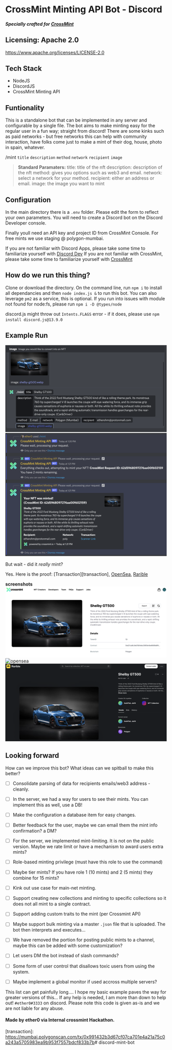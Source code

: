 # CrossMint Minting API Bot - Discord
##### Specially crafted for [CrossMint][crossmint] 

## Licensing: Apache 2.0
https://www.apache.org/licenses/LICENSE-2.0

## Tech Stack
- NodeJS
- DiscordJS
- CrossMint Minting API

## Funtionality
This is a standalone bot that can be implemented in any server and configurable by a single file. The bot aims to make minting easy for the regular user in a fun way; straight from discord! There are some kinks such as paid networks - but free networks this can help with community interaction, have folks come just to make a mint of their dog, house, photo in spain, whatever. 

/mint `title` `description` `method` `network` `recipient` `image` 
> **Standard Paramaters:**
> title: title of the nft
> description: description of the nft
> method: gives you options such as web3 and email.
> network: select a network for your method. 
> recipient: either an address or email.
> image: the image you want to mint


## Configuration
In the main directory there is a `.env` folder. Please edit the form to reflect your own parameters. You will need to create a Discord bot on the Discord Developer console. 

Finally youll need an API key and project ID from CrossMint Console. For free mints we use staging @ polygon-mumbai.

If you are not familiar with Discord Apps, please take some time to familiarize yourself with [Discord Dev][discorddev]
If you are not familiar with CrossMint, please take some time to familiarize yourself with [CrossMint][crossmint] 

## How do we run this thing?
Clone or download the directory. On the command line, run `npm i` to install all dependancies and then `node index.js &` to run this bot. You can also leverage `pm2` as a service, this is optional. If you run into issues with module not found for node:fs, please run `npm i -D @types/node`

discord.js might throw out `Intents.FLAGS` error - if it does, please use `npm install discord.js@13.9.0`


## Example Run
![Valid Slash Command](./images/slash.png)
![NFT Mint Confirmation](./images/confirmation.png)

But wait - did it *really* mint? 


Yes. Here is the proof: [Transaction][transaction], [OpenSea][opensea], [Rarible][rarible]


**screenshots**
![crossmint](./images/crossmintminted.png)
![opensea](./images/openseaminted.png)
![rarible](./images/raribleminted.png)


## Looking forward
How can we improve this bot? What ideas can we spitball to make this better? 
- [ ] Consolidate parsing of data for recipients emails/web3 address - cleanly.
- [ ] In the server, we had a way for users to see their mints. You can implement this as well, use a DB!
- [ ] Make the configuration a database item for easy changes.
- [ ] Better feedback for the user, maybe we can email them the mint info confirmation? a DM?
- [ ] For the server, we implemented mint-limiting. It is not on the public version. Maybe we rate limit or have a mechanism to award users extra mints?
- [ ] Role-based minting privilege (must have this role to use the command)
- [ ] Maybe tier mints? If you have role 1 (10 mints) and 2 (5 mints) they combine for 15 mints?
- [ ] Kink out use case for main-net minting.
- [ ] Support creating new collections and minting to specific collections so it does not all mint to a single contract.
- [ ] Support adding custom traits to the mint (per Crossmint API)
- [ ] Maybe support bulk minting via a master `.json` file that is uploaded. The bot then interprets and executes...
- [ ] We have removed the portion for posting public mints to a channel, maybe this can be added with some customization?
- [ ] Let users DM the bot instead of slash commands?
- [ ] Some form of user control that disallows toxic users from using the system.
- [ ] Maybe implement a global monitor if used accross multiple servers?


This list can get painfully long.... I hope my basic example paves the way for greater versions of this... If any help is needed, I am more than down to help out! `#ether0#3333` on discord. Please note this code is given as-is and we are not liable for any abuse.


#### Made by ether0 via Internal crossmint Hackathon. 


   [crossmint]: <https://crossmint.io>
   [discorddev]: <https://discord.com/developers/docs/intro>
   [opensea]: <https://testnets.opensea.io/assets/mumbai/0xd21ca8c3eb7d04ebc5693e4be8669a8f40214f6c/13>
   [rarible]: <https://testnet.rarible.com/token/polygon/0xd21ca8c3eb7d04ebc5693e4be8669a8f40214f6c:13?tab=details>
   [transaction]: <https://mumbai.polygonscan.com/tx/0x991432b3d67cf07ca701e4a21a75c0a243a5705983ea9b953f7557bdcf833b7b># discord-mint-bot
